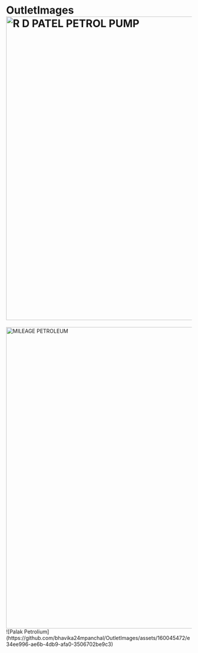 # OutletImages<img width="822" alt="R D PATEL PETROL PUMP" src="https://github.com/bhavika24mpanchal/OutletImages/assets/160045472/d74e8275-3e26-4b57-bae6-e605826e4503">
<img width="816" alt="MILEAGE PETROLEUM" src="https://github.com/bhavika24mpanchal/OutletImages/assets/160045472/8337ae46-c812-4e8f-963c-61b7fe8d61d3">
![Palak Petrolium](https://github.com/bhavika24mpanchal/OutletImages/assets/160045472/e34ee996-ae6b-4db9-afa0-3506702be9c3)
